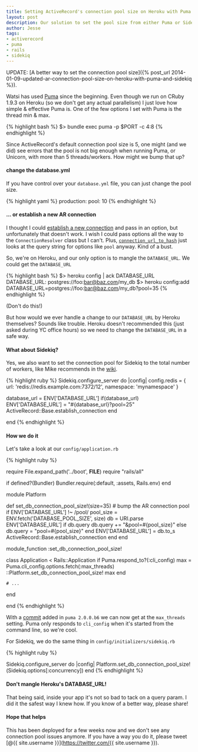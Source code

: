 ```yaml
---
title: Setting ActiveRecord's connection pool size on Heroku with Puma and Sidekiq
layout: post
description: Our solution to set the pool size from either Puma or Sidekiq.
author: Jesse
tags:
- activerecord
- puma
- rails
- sidekiq
---
```


UPDATE: [A better way to set the connection pool size]({% post_url 2014-01-09-updated-ar-connection-pool-size-on-heroku-with-puma-and-sidekiq %}).

Watsi has used [Puma](http://puma.io) since the beginning. Even
though we run on CRuby 1.9.3 on Heroku (so we don't get any
actual parallelism) I just love how simple & effective Puma is. One
of the few options I set with Puma is the thread min & max.

{% highlight bash %}
$> bundle exec puma -p $PORT -c 4:8
{% endhighlight %}

Since ActiveRecord's default connection pool size is 5, one might
(and we did) see errors that the pool is not big enough when running
Puma, or Unicorn, with more than 5 threads/workers. How might we bump
that up?

#### change the database.yml

If you have control over your `database.yml` file, you can just change
the pool size.

{% highlight yaml %}
production:
  pool: 10
{% endhighlight %}

#### ... or establish a new AR connection

I thought I could [establish a new connection](http://api.rubyonrails.org/classes/ActiveRecord/Base.html#method-c-establish_connection)
and pass in an option, but unfortunately that doesn't work. I wish I could pass options
all the way to the `ConnectionResolver` class but I can't. Plus,
[`connection_url_to_hash`](https://github.com/rails/rails/blob/e7a6b92959012ffde730b2daa38ecd006570779c/activerecord/lib/active_record/connection_adapters/abstract/connection_specification.rb#L60-L77)
just looks at the query string for options like `pool` anyway. Kind of a bust.

So, we're on Heroku, and our only option is to mangle the `DATABASE_URL`.
We could get the `DATABASE_URL`

{% highlight bash %}
$> heroku config | ack DATABASE_URL
DATABASE_URL:      postgres://foo:bar@baz.com/my_db
$> heroku config:add DATABASE_URL=postgres://foo:bar@baz.com/my_db?pool=35
{% endhighlight %}

(Don't do this!)

But how would we ever handle a change to our `DATABASE_URL` by Heroku themselves?
Sounds like trouble. Heroku doesn't recommended this (just asked during
YC office hours) so we need to change the `DATABASE_URL` in a safe way.

#### What about Sidekiq?

Yes, we also want to set the connection pool for Sidekiq to the total number
of workers, like Mike recommends in the [wiki](https://github.com/mperham/sidekiq/wiki/Advanced-Options).

{% highlight ruby %}
Sidekiq.configure_server do |config|
  config.redis = { url: 'redis://redis.example.com:7372/12', namespace: 'mynamespace' }

  database_url = ENV['DATABASE_URL']
  if(database_url)
    ENV['DATABASE_URL'] = "#{database_url}?pool=25"
    ActiveRecord::Base.establish_connection
  end

end
{% endhighlight %}

#### How we do it

Let's take a look at our `config/application.rb`

{% highlight ruby %}

require File.expand_path('../boot', __FILE__)
require "rails/all"

if defined?(Bundler)
  Bundler.require(:default, :assets, Rails.env)
end

module Platform

  def set_db_connection_pool_size!(size=35)
    # bump the AR connection pool
    if ENV['DATABASE_URL'] !~ /pool/
      pool_size = ENV.fetch('DATABASE_POOL_SIZE', size)
      db = URI.parse ENV['DATABASE_URL']
      if db.query
        db.query += "&pool=#{pool_size}"
      else
        db.query = "pool=#{pool_size}"
      end
      ENV['DATABASE_URL'] = db.to_s
      ActiveRecord::Base.establish_connection
    end
  end

  module_function :set_db_connection_pool_size!

  class Application < Rails::Application
    if Puma.respond_to?(:cli_config)
      max = Puma.cli_config.options.fetch(:max_threads)
      ::Platform.set_db_connection_pool_size! max
    end

    # ...
  end

end
{% endhighlight %}

With a [commit](https://github.com/puma/puma/commit/211aef15899a8e5b21174e74519193ead07768c9)
added in `puma 2.0.0.b6` we can now get at the `max_threads` setting. Puma only responds to
`cli_config` when it's started from the command line, so we're cool.

For Sidekiq, we do the same thing in `config/initializers/sidekiq.rb`

{% highlight ruby %}

Sidekiq.configure_server do |config|
  Platform.set_db_connection_pool_size!(Sidekiq.options[:concurrency])
end
{% endhighlight %}

#### Don't mangle Heroku's DATABASE_URL!

That being said, inside your app it's not so bad to tack on a query param.
I did it the safest way I knew how. If you know of a better way, please share!

#### Hope that helps

This has been deployed for a few weeks now and we don't see any connection pool issues anymore.
If you have a way you do it, please tweet [@{{ site.username }}](https://twitter.com/{{ site.username }}).


